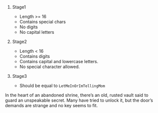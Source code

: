 1. Stage1
    - Length >= 16
    - Contains special chars
    - No digits
    - No capital letters

2. Stage2
    - Length < 16
    - Contains digits
    - Contains capital and lowercase letters.
    - No special character allowed.

3. Stage3
    - Should be equal to `LetMeInOrImTellingMom`

In the heart of an abandoned shrine, there’s an old, rusted vault said to guard an unspeakable secret. Many have tried to unlock it, but the door’s demands are strange and no key seems to fit.

